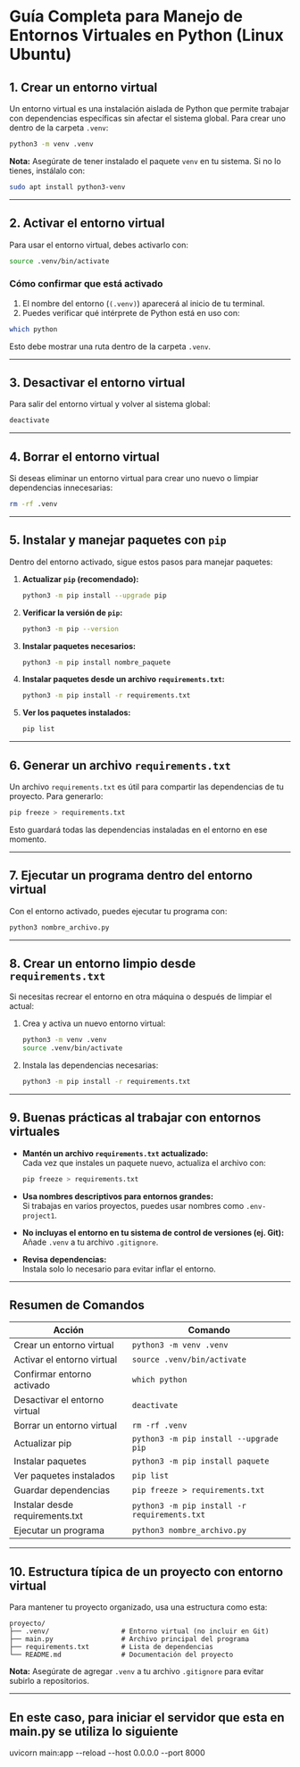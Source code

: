 
# Guía Completa para Manejo de Entornos Virtuales en Python (Linux Ubuntu)

## 1. Crear un entorno virtual
Un entorno virtual es una instalación aislada de Python que permite trabajar con dependencias específicas sin afectar el sistema global. Para crear uno dentro de la carpeta `.venv`:

```bash
python3 -m venv .venv
```

**Nota:** Asegúrate de tener instalado el paquete `venv` en tu sistema. Si no lo tienes, instálalo con:

```bash
sudo apt install python3-venv
```

---

## 2. Activar el entorno virtual
Para usar el entorno virtual, debes activarlo con:

```bash
source .venv/bin/activate
```

### Cómo confirmar que está activado
1. El nombre del entorno (`(.venv)`) aparecerá al inicio de tu terminal.
2. Puedes verificar qué intérprete de Python está en uso con:

```bash
which python
```

Esto debe mostrar una ruta dentro de la carpeta `.venv`.

---

## 3. Desactivar el entorno virtual
Para salir del entorno virtual y volver al sistema global:

```bash
deactivate
```

---

## 4. Borrar el entorno virtual
Si deseas eliminar un entorno virtual para crear uno nuevo o limpiar dependencias innecesarias:

```bash
rm -rf .venv
```

---

## 5. Instalar y manejar paquetes con `pip`
Dentro del entorno activado, sigue estos pasos para manejar paquetes:

1. **Actualizar `pip` (recomendado):**

   ```bash
   python3 -m pip install --upgrade pip
   ```

2. **Verificar la versión de `pip`:**

   ```bash
   python3 -m pip --version
   ```

3. **Instalar paquetes necesarios:**

   ```bash
   python3 -m pip install nombre_paquete
   ```

4. **Instalar paquetes desde un archivo `requirements.txt`:**

   ```bash
   python3 -m pip install -r requirements.txt
   ```

5. **Ver los paquetes instalados:**

   ```bash
   pip list
   ```

---

## 6. Generar un archivo `requirements.txt`
Un archivo `requirements.txt` es útil para compartir las dependencias de tu proyecto. Para generarlo:

```bash
pip freeze > requirements.txt
```

Esto guardará todas las dependencias instaladas en el entorno en ese momento.

---

## 7. Ejecutar un programa dentro del entorno virtual
Con el entorno activado, puedes ejecutar tu programa con:

```bash
python3 nombre_archivo.py
```

---

## 8. Crear un entorno limpio desde `requirements.txt`
Si necesitas recrear el entorno en otra máquina o después de limpiar el actual:

1. Crea y activa un nuevo entorno virtual:

   ```bash
   python3 -m venv .venv
   source .venv/bin/activate
   ```

2. Instala las dependencias necesarias:

   ```bash
   python3 -m pip install -r requirements.txt
   ```

---

## 9. Buenas prácticas al trabajar con entornos virtuales

- **Mantén un archivo `requirements.txt` actualizado:**  
  Cada vez que instales un paquete nuevo, actualiza el archivo con:

  ```bash
  pip freeze > requirements.txt
  ```

- **Usa nombres descriptivos para entornos grandes:**  
  Si trabajas en varios proyectos, puedes usar nombres como `.env-project1`.

- **No incluyas el entorno en tu sistema de control de versiones (ej. Git):**  
  Añade `.venv` a tu archivo `.gitignore`.

- **Revisa dependencias:**  
  Instala solo lo necesario para evitar inflar el entorno.

---

## Resumen de Comandos

| **Acción**                       | **Comando**                               |
|----------------------------------|-------------------------------------------|
| Crear un entorno virtual         | `python3 -m venv .venv`                   |
| Activar el entorno virtual       | `source .venv/bin/activate`               |
| Confirmar entorno activado       | `which python`                            |
| Desactivar el entorno virtual    | `deactivate`                              |
| Borrar un entorno virtual        | `rm -rf .venv`                            |
| Actualizar pip                   | `python3 -m pip install --upgrade pip`    |
| Instalar paquetes                | `python3 -m pip install paquete`          |
| Ver paquetes instalados          | `pip list`                                |
| Guardar dependencias             | `pip freeze > requirements.txt`           |
| Instalar desde requirements.txt  | `python3 -m pip install -r requirements.txt` |
| Ejecutar un programa             | `python3 nombre_archivo.py`               |

---

## 10. Estructura típica de un proyecto con entorno virtual
Para mantener tu proyecto organizado, usa una estructura como esta:

```
proyecto/
├── .venv/                  # Entorno virtual (no incluir en Git)
├── main.py                 # Archivo principal del programa
├── requirements.txt        # Lista de dependencias
└── README.md               # Documentación del proyecto
```

**Nota:** Asegúrate de agregar `.venv` a tu archivo `.gitignore` para evitar subirlo a repositorios.

---


## En este caso, para iniciar el servidor que esta en main.py se utiliza lo siguiente
uvicorn main:app --reload --host 0.0.0.0 --port 8000